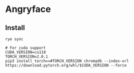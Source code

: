 # Angryface


## Install
```
rye sync

# For cuda support
CUDA_VERSION=cu118
TORCH_VERSION=2.0.1
pip3 install torch==#TORCH_VERSION chromadb --index-url https://download.pytorch.org/whl/$CUDA_VERSION --force
```
